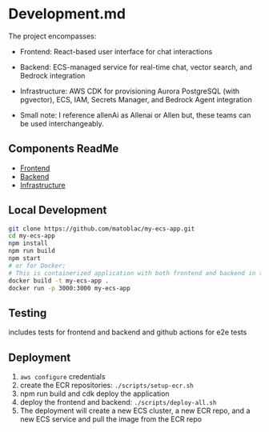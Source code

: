 # Development.md

The project encompasses:

- Frontend: React-based user interface for chat interactions

- Backend: ECS-managed service for real-time chat, vector search, and Bedrock integration

- Infrastructure: AWS CDK for provisioning Aurora PostgreSQL (with pgvector), ECS, IAM, Secrets Manager, and Bedrock Agent integration

* Small note: I reference allenAi as Allenai or Allen but, these teams can be used interchangeably.

## Components ReadMe

- [Frontend](../frontend/README.md)
- [Backend](../backend/ReadMe.md)
- [Infrastructure](../backend/src/infrastructure/ReadMe.md)

## Local Development

```bash
git clone https://github.com/matoblac/my-ecs-app.git
cd my-ecs-app
npm install
npm run build
npm start
# or for Docker:
# This is containerized application with both frontend and backend in the same ecs task -> same ecs task? why?(this means they can communicate via websockets)
docker build -t my-ecs-app .
docker run -p 3000:3000 my-ecs-app
```

## Testing 
includes tests for frontend and backend and github actions for e2e tests

## Deployment 
1. `aws configure` credentials
2. create the ECR repositories: `./scripts/setup-ecr.sh`
3. npm run build and cdk deploy the application
4. deploy the frontend and backend: `./scripts/deploy-all.sh`
5. The deployment will create a new ECS cluster, a new ECR repo, and a new ECS service and pull the image from the ECR repo




